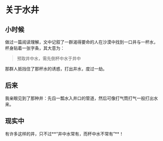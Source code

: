 # 关于水井

## 小时候

做过一篇阅读理解，文中记叙了一群渴得要命的人在沙漠中找到一口井与一杯水，杯身贴着一张字条，其大意为：

> 预取井中水，需先倒杯中水于井中

那群人抵挡住了那杯水的诱惑，打出井水，度过一劫。

## 后来

我亲眼见到了那种井：先舀一瓢水入井口的管道，然后可像打气筒打气一般打出水来。

## 现实中

有许多这样的井，只不过**“井中水常有，而杯中水不常有”**！